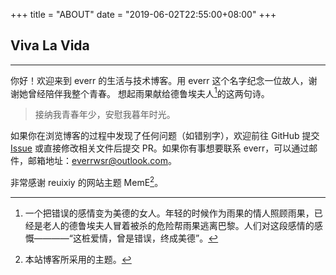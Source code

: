 +++
title = "ABOUT"
date = "2019-06-02T22:55:00+08:00"
+++

<h2 class="viva-la-vida">Viva La Vida</h2>

<p style="text-align:center">

---

你好！欢迎来到 everr 的生活与技术博客。用 everr 这个名字纪念一位故人，谢谢她曾经陪伴我整个青春。
想起雨果献给德鲁埃夫人[^1]的这两句诗。

> 接纳我青春年少，安慰我暮年时光。

如果你在浏览博客的过程中发现了任何问题（如错别字），欢迎前往 GitHub 提交 [Issue](https://github.com/everrwsr/memehugo/issues) 或直接修改相关文件后提交 PR。如果你有事想要联系 everr，可以通过邮件，邮箱地址：[everrwsr@outlook.com](mailto:everrwsr@outlook.com)。

非常感谢 reuixiy 的网站主题 MemE[^2]。

[^1]: 一个把错误的感情变为美德的女人。年轻的时候作为雨果的情人照顾雨果，已经是老人的德鲁埃夫人冒着被杀的危险帮雨果逃离巴黎。人们对这段感情的感慨————“这桩爱情，曾是错误，终成美德”。
[^2]: 本站博客所采用的主题。
